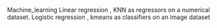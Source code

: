 Machine_learning
Linear regression , KNN as regressors on a numerical dataset.
Logistic regression , kmeans as classifiers on an image dataset
